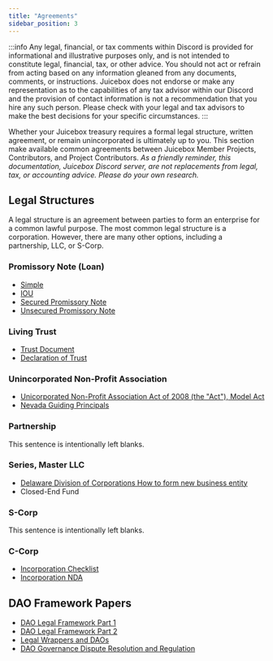 ```yaml
---
title: "Agreements"
sidebar_position: 3
---
```


:::info
Any legal, financial, or tax comments within Discord is provided for informational and illustrative purposes only, and is not intended to constitute legal, financial, tax, or other advice. You should not act or refrain from acting based on any information gleaned from any documents, comments, or instructions. Juicebox does not endorse or make any representation as to the capabilities of any tax advisor within our Discord and the provision of contact information is not a recommendation that you hire any such person. Please check with your legal and tax advisors to make the best decisions for your specific circumstances.
:::

Whether your Juicebox treasury requires a formal legal structure, written agreement, or remain unincorporated is ultimately up to you. This section make available common agreements between Juicebox Member Projects, Contributors, and Project Contributors. _As a friendly reminder, this documentation, Juicebox Discord server, are not replacements from legal, tax, or accounting advice. Please do your own research._

## Legal Structures

A legal structure is an agreement between parties to form an enterprise for a common lawful purpose. The most common legal structure is a corporation. However, there are many other options, including a partnership, LLC, or S-Corp.

### **Promissory Note (Loan)**

-   [Simple](resources/loans/note-template.md)
-   [IOU](resources/loans/iou-template.md)
-   [Secured Promissory Note](resources/loans/secured-promissory-note-template.md)
-   [Unsecured Promissory Note](resources/loans/unsecured-promissory-note-template.md)

### **Living Trust**

-   [Trust Document](resources/trusts/trust.md)
-   [Declaration of Trust](resources/trusts/declaration-of-trust.md)

### **Unincorporated Non-Profit Association**

-   [Unicorporated Non-Profit Association Act of 2008 (the "Act"), Model Act](https://www.uniformlaws.org/viewdocument/final-act-149?CommunityKey=40227d3a-8b5d-47c2-8cd0-b0ec12da97f9&tab=librarydocuments)
-   [Nevada Guiding Principals](resources/nv-una.md)

### **Partnership**

This sentence is intentionally left blanks.

### **Series, Master LLC**

-   [Delaware Division of Corporations How to form new business entity](https://corp.delaware.gov/howtoform/)
-   Closed-End Fund

### **S-Corp**

This sentence is intentionally left blanks.

### **C-Corp**

-   [Incorporation Checklist](./Resources/ccorp/EXAMPLE-Incorporation%20Questionnaire.docx)
-   [Incorporation NDA](./Resources/)

## DAO Framework Papers

-   [DAO Legal Framework Part 1](./papers/dao-legal-framework-part-1.pdf)
-   [DAO Legal Framework Part 2](./papers/dao-legal-framework-part-2.pdf)
-   [Legal Wrappers and DAOs](./papers/legal-wrappers-and-daos.pdf)
-   [DAO Governance Dispute Resolution and Regulation](./papers/dao-governance-dispute-resolution.pdf)
